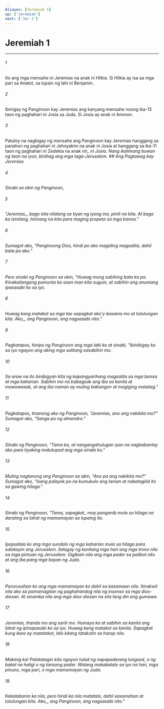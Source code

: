 ```yaml
---
Aliases: [Jeremiah 1]
up: ['Jeremiah']
next: ['Jer 2']
---
```

# Jeremiah 1

***






















###### 1 










Ito ang mga mensahe ni Jeremias na anak ni Hilkia. Si Hilkia ay isa sa mga pari sa Anatot, sa lupain ng lahi ni Benjamin. 





















###### 2 










Ibinigay ng Panginoon kay Jeremias ang kanyang mensahe noong ika-13 taon ng paghahari ni Josia sa Juda. Si Josia ay anak ni Ammon. 





















###### 3 










Patuloy na nagbigay ng mensahe ang Panginoon kay Jeremias hanggang sa panahon ng paghahari ni Jehoyakim na anak ni Josia at hanggang sa ika-11 taon ng paghahari ni Zedekia na anak <i class="trans-change">rin_ ni Josia. Nang ikalimang buwan ng taon na iyon, binihag ang mga taga-Jerusalem. ## Ang Pagtawag kay Jeremias 





















###### 4 










Sinabi sa akin ng Panginoon, 





















###### 5 










"<i class="trans-change">Jeremias,_ bago kita nilalang sa tiyan ng iyong ina, pinili na kita. At bago ka isinilang, hinirang na kita para maging propeta sa mga bansa." 





















###### 6 










Sumagot ako, "Panginoong Dios, hindi po ako magaling magsalita, dahil bata pa ako." 





















###### 7 










Pero sinabi ng Panginoon sa akin, "Huwag mong sabihing bata ka pa. Kinakailangang pumunta ka saan man kita suguin, at sabihin ang anumang ipasasabi ko sa iyo. 





















###### 8 










Huwag kang matakot sa mga tao sapagkat akoʼy kasama mo at tutulungan kita. <i class="trans-change">Ako,_ ang Panginoon, ang nagsasabi nito." 





















###### 9 










Pagkatapos, hinipo ng Panginoon ang mga labi ko at sinabi, "Ibinibigay ko sa iyo ngayon ang aking mga salitang sasabihin mo. 





















###### 10 










Sa araw na ito binibigyan kita ng kapangyarihang magsalita sa mga bansa at mga kaharian. Sabihin mo na babagsak ang iba sa kanila at mawawasak, at ang iba naman ay muling babangon at magiging matatag." 





















###### 11 










Pagkatapos, tinanong ako ng Panginoon, "Jeremias, ano ang nakikita mo?" Sumagot ako, "Sanga po ng almendro." 





















###### 12 










Sinabi ng Panginoon, "Tama ka, at nangangahulugan iyan na nagbabantay ako para tiyaking matutupad ang mga sinabi ko." 





















###### 13 










Muling nagtanong ang Panginoon sa akin, "Ano pa ang nakikita mo?" Sumagot ako, "Isang palayok po na kumukulo ang laman at nakatagilid ito sa gawing hilaga." 





















###### 14 










Sinabi ng Panginoon, "<i class="trans-change">Tama, sapagkat_ may panganib mula sa hilaga na darating sa lahat ng mamamayan sa lupaing ito. 





















###### 15 










Ipapadala ko ang mga sundalo ng mga kaharian mula sa hilaga para salakayin ang Jerusalem. Ilalagay ng kanilang mga hari ang mga trono nila sa mga pintuan ng Jerusalem. Gigibain nila ang mga pader sa palibot nito at ang iba pang mga bayan ng Juda. 





















###### 16 










Parurusahan ko ang mga mamamayan ko dahil sa kasamaan nila. Itinakwil nila ako sa pamamagitan ng paghahandog nila ng insenso sa mga dios-diosan. At sinamba nila ang mga dios-diosan na sila lang din ang gumawa. 





















###### 17 










Jeremias, ihanda mo ang sarili mo. Humayo ka at sabihin sa kanila ang lahat ng ipinapasabi ko sa iyo. Huwag kang matakot sa kanila. Sapagkat kung ikaw ay matatakot, lalo kitang tatakutin sa harap nila. 





















###### 18 










Makinig ka! Patatatagin kita ngayon tulad ng napapaderang lungsod, o ng bakal na haligi o ng tansong pader. Walang makakatalo sa iyo na hari, mga pinuno, mga pari, o mga mamamayan ng Juda. 





















###### 19 










Kakalabanin ka nila, pero hindi ka nila matatalo, dahil sasamahan at tutulungan kita. <i class="trans-change">Ako,_ ang Panginoon, ang nagsasabi nito."

